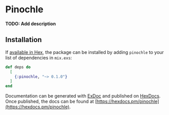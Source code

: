 # Pinochle

**TODO: Add description**

## Installation

If [available in Hex](https://hex.pm/docs/publish), the package can be installed
by adding `pinochle` to your list of dependencies in `mix.exs`:

```elixir
def deps do
  [
    {:pinochle, "~> 0.1.0"}
  ]
end
```

Documentation can be generated with [ExDoc](https://github.com/elixir-lang/ex_doc)
and published on [HexDocs](https://hexdocs.pm). Once published, the docs can
be found at [https://hexdocs.pm/pinochle](https://hexdocs.pm/pinochle).

